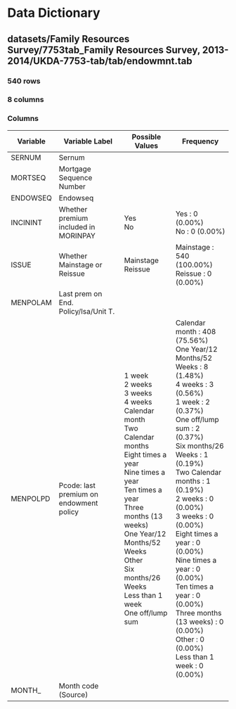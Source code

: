 # Data Dictionary

## datasets/Family Resources Survey/7753tab_Family Resources Survey, 2013-2014/UKDA-7753-tab/tab/endowmnt.tab

### 540 rows

### 8 columns

### Columns

| Variable | Variable Label | Possible Values | Frequency |
| --- | --- | --- | --- |
| SERNUM | Sernum |  |  |
| MORTSEQ | Mortgage Sequence Number |  |  |
| ENDOWSEQ | Endowseq |  |  |
| INCININT | Whether premium included in MORINPAY | Yes <br/>No  | Yes : 0 (0.00%)<br/>No : 0 (0.00%) |
| ISSUE | Whether Mainstage or Reissue | Mainstage <br/>Reissue  | Mainstage : 540 (100.00%)<br/>Reissue : 0 (0.00%) |
| MENPOLAM | Last prem on End. Policy/Isa/Unit T. |  |  |
| MENPOLPD | Pcode: last premium on endowment policy | 1 week <br/>2 weeks <br/>3 weeks <br/>4 weeks <br/>Calendar month <br/>Two Calendar months <br/>Eight times a year <br/>Nine times a year <br/>Ten times a year <br/>Three months (13 weeks) <br/>One Year/12  Months/52 Weeks <br/>Other <br/>Six months/26 Weeks <br/>Less than 1 week <br/>One off/lump sum  | Calendar month : 408 (75.56%)<br/>One Year/12  Months/52 Weeks : 8 (1.48%)<br/>4 weeks : 3 (0.56%)<br/>1 week : 2 (0.37%)<br/>One off/lump sum : 2 (0.37%)<br/>Six months/26 Weeks : 1 (0.19%)<br/>Two Calendar months : 1 (0.19%)<br/>2 weeks : 0 (0.00%)<br/>3 weeks : 0 (0.00%)<br/>Eight times a year : 0 (0.00%)<br/>Nine times a year : 0 (0.00%)<br/>Ten times a year : 0 (0.00%)<br/>Three months (13 weeks) : 0 (0.00%)<br/>Other : 0 (0.00%)<br/>Less than 1 week : 0 (0.00%) |
| MONTH_ | Month code (Source)  |  |  |
